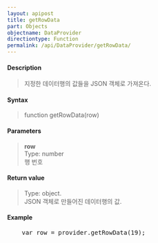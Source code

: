 ```yaml
---
layout: apipost
title: getRowData
part: Objects
objectname: DataProvider
directiontype: Function
permalink: /api/DataProvider/getRowData/
---
```



#### Description

> 지정한 데이터행의 값들을 JSON 객체로 가져온다.

#### Syntax

> function getRowData(row)

#### Parameters

> **row**  
> Type: number  
> 행 번호  

#### Return value

> Type: object.  
> JSON 객체로 만들어진 데이터행의 값.  

#### Example

<pre class="prettyprint">
    var row = provider.getRowData(19);
</pre>


